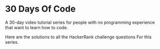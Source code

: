 # 30 Days Of Code

A 30-day video tutorial series for people with no programming experience that want to learn how to code.

Here are the solutions to all the HackerRank challenge questions For this series.
